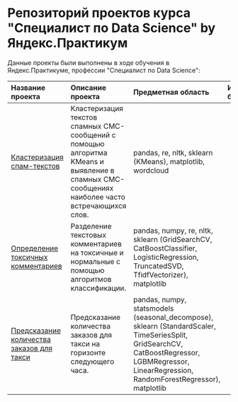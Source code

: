 # Репозиторий проектов курса "Специалист по Data Science" by Яндекс.Практикум
Данные проекты были выполнены в ходе обучения в Яндекс.Практикуме, профессии "Специалист по Data Science":

| Название проекта              | Описание проекта           |Предметная область | Используемые библиотеки                     |
| :-------------------- | :--------------------- |:----------------------------|:----------------------------|
| [Кластеризация спам-текстов](https://github.com/AlexeiGrib/yandex_empl/tree/main/NLP_spam%20clustering) | Кластеризация текстов спамных СМС-сообщений с помощью алгоритма KMeans и выявление в спамных СМС-сообщениях наиболее часто встречающихся слов. | pandas, re, nltk, sklearn (KMeans), matplotlib, wordcloud|
| [Определение токсичных комментариев](https://github.com/AlexeiGrib/yandex_empl/tree/main/NLP_toxic_comments_classification) | Разделение текстовых комментариев на токсичные и нормальные с помощью алгоритмов классификации. | pandas, numpy, re, nltk, sklearn (GridSearchCV, CatBoostClassifier, LogisticRegression, TruncatedSVD, TfidfVectorizer), matplotlib|
| [Предсказание количества заказов для такси](https://github.com/AlexeiGrib/yandex_empl/tree/main/Time_Series_the_number_of_orders_prediction) | Предсказание количества заказов для такси на горизонте следующего часа. | pandas, numpy, statsmodels (seasonal_decompose), sklearn (StandardScaler, TimeSeriesSplit, GridSearchCV, CatBoostRegressor, LGBMRegressor, LinearRegression, RandomForestRegressor), matplotlib|
